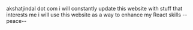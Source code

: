 akshatjindal dot com
i will constantly update this website with stuff that interests me
i will use this website as a way to enhance my React skills
--peace--
